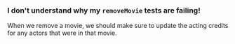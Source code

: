 ### I don't understand why my `removeMovie` tests are failing!
When we remove a movie, we should make sure to update the acting credits
for any actors that were in that movie.